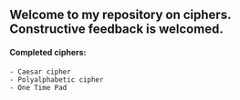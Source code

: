## Welcome to my repository on ciphers. Constructive feedback is welcomed.

####  Completed ciphers: 
    - Caesar cipher
    - Polyalphabetic cipher
    - One Time Pad

